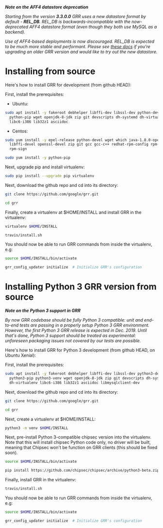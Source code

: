 ***Note on the AFF4 datastore deprecation***

*Starting from the version ***3.3.0.0*** GRR uses a new datastore format by default - ***REL_DB***. REL_DB is backwards-incompatible with the now-deprecated AFF4 datastore format (even though they both use MySQL as a backend).*

*Use of AFF4-based deployments is now discouraged. REL_DB is expected to be much more stable and performant. Please see [these docs](../maintaining-and-tuning/grr-datastore.md) if you're upgrading an older GRR version and would like to try out the new datastore.*

# Installing from source

Here's how to install GRR for development (from github HEAD):

First, install the prerequisites:

* Ubuntu:

```bash
sudo apt install -y fakeroot debhelper libffi-dev libssl-dev python-dev \
  python-pip wget openjdk-8-jdk zip git devscripts dh-systemd dh-virtualenv \
  libc6-i386 lib32z1 asciidoc
```

* Centos:

```bash
sudo yum install -y epel-release python-devel wget which java-1.8.0-openjdk \
  libffi-devel openssl-devel zip git gcc gcc-c++ redhat-rpm-config rpm-build \
  rpm-sign

sudo yum install -y python-pip
```

Next, upgrade pip and install virtualenv:

```bash
sudo pip install --upgrade pip virtualenv
```

Next, download the github repo and cd into its directory:

```bash
git clone https://github.com/google/grr.git

cd grr
```

Finally, create a virtualenv at $HOME/INSTALL and install GRR in the virtualenv:

```bash
virtualenv $HOME/INSTALL

travis/install.sh
```

You should now be able to run GRR commands from inside the virtualenv, e.g:

```bash
source $HOME/INSTALL/bin/activate

grr_config_updater initialize  # Initialize GRR's configuration

```

# Installing Python 3 GRR version from source

***Note on the Python 3 support in GRR***

*By now GRR codebase should be fully Python 3 compatible: unit and end-to-end tests are passing in a properly setup Python 3 GRR environment. However, the first Python 3 GRR release is expected in Dec. 2019. Until that's done, Python 3 support should be treated as experimental: unforeseen packaging issues not covered by our tests are possible.*

Here's how to install GRR for Python 3 development (from github HEAD, on Ubuntu Xenial):

First, install the prerequisites:

```bash
sudo apt install -y fakeroot debhelper libffi-dev libssl-dev python3-dev \
  python3-pip python3-venv wget openjdk-8-jdk zip git devscripts dh-systemd \
  dh-virtualenv libc6-i386 lib32z1 asciidoc libmysqlclient-dev
```

Next, download the github repo and cd into its directory:

```bash
git clone https://github.com/google/grr.git

cd grr
```

Next, create a virtualenv at $HOME/INSTALL:

```bash
python3 -m venv $HOME/INSTALL
```

Next, pre-install Python 3-compatible chipsec version into the virtualenv. Note that this will install chipsec Python code only, no driver will be built, meaning that Chipsec won't be function on GRR clients (this should be fixed soon).

```bash
source $HOME/INSTALL/bin/activate

pip install https://github.com/chipsec/chipsec/archive/python3-beta.zip --install-option="--skip-driver"
```

Finally, install GRR in the virtualenv:

```bash
travis/install.sh
```

You should now be able to run GRR commands from inside the virtualenv, e.g:

```bash
source $HOME/INSTALL/bin/activate

grr_config_updater initialize  # Initialize GRR's configuration

```


